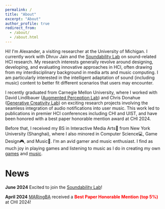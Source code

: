 ```yaml
---
permalink: /
title: "About"
excerpt: "About"
author_profile: true
redirect_from: 
  - /about/
  - /about.html
---
```


Hi! I'm Alexander, a visiting researcher at the University of Michigan. I currently work with Dhruv Jain and the [Soundability Lab](https://accessibility.eecs.umich.edu/) on sound-related HCI research. My research interests generally revolve around designing, developing, and evaluating innovative approaches in HCI, often drawing from my interdisciplinary background in media arts and music computing. I am particularly interested in the intelligent adaptation of sound (including music) content to better fit different scenarios that users may encounter.

I recently graduated from Carnegie Mellon University, where I worked with David Lindlbauer ([Augmented Perception Lab](https://augmented-perception.org/)) and Chris Donahue ([Generative Creativity Lab](https://chrisdonahue.com/)) on exciting research projects involving the seamless integration of audio notifications into user music. This work led to publications in premier HCI conferences including CHI and UIST, and have been honored with a best paper honorable mention award at CHI 2024.

Before that, I received my BS in Interactive Media Arts🎨 from New York University (Shanghai), where I also minored in Computer Science💻, Game Design🎮, and Music🎼. I'm an avid gamer and music enthusiast. I find as much joy in playing games and listening to music as I do in creating my own [games](https://ayw0.github.io/portfolio/) and [music](https://soundcloud.com/alex-wang-796617401/sets/alexs-compositions/s-NJGasTQyLPD).

<h1>News</h1>

<strong>June 2024</strong> Excited to join the [Soundability Lab](https://accessibility.eecs.umich.edu/)!

<strong>April 2024</strong> [MARingBA](https://ayw0.github.io/publications/2024-MARingBA/) received a <i class="fas fa-award" style="color: red;"></i> <strong style="color: red;"> Best Paper Honorable Mention (top 5%)</strong> at CHI 2024!
